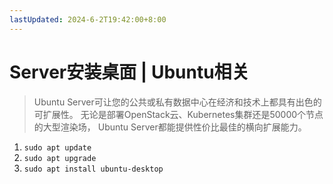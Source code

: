 ```yaml
---
lastUpdated: 2024-6-2T19:42:00+8:00
---
```


# Server安装桌面 | Ubuntu相关

> Ubuntu Server可让您的公共或私有数据中心在经济和技术上都具有出色的可扩展性。
> 无论是部署OpenStack云、Kubernetes集群还是50000个节点的大型渲染场，
> Ubuntu Server都能提供性价比最佳的横向扩展能力。

1. ```sudo apt update```
2. ```sudo apt upgrade```
3. ```sudo apt install ubuntu-desktop```